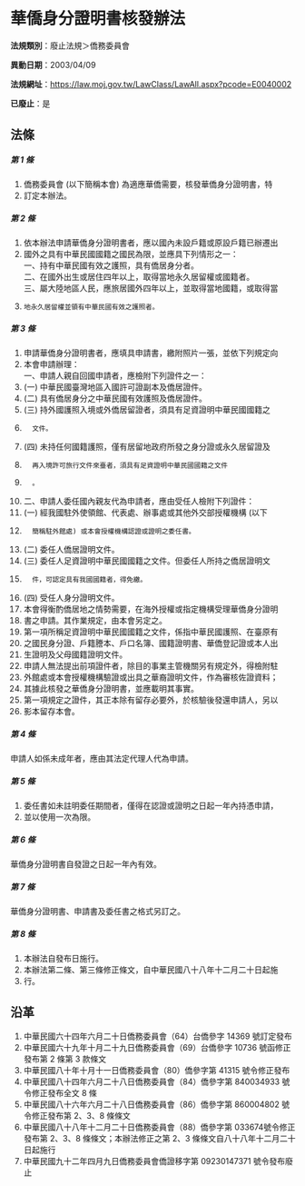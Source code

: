 # 華僑身分證明書核發辦法

**法規類別**：廢止法規＞僑務委員會

**異動日期**：2003/04/09  

**法規網址**：https://law.moj.gov.tw/LawClass/LawAll.aspx?pcode=E0040002

**已廢止**：是



## 法條
##### 第 1 條
1. 僑務委員會 (以下簡稱本會) 為適應華僑需要，核發華僑身分證明書，特
1. 訂定本辦法。

##### 第 2 條
1. 依本辦法申請華僑身分證明書者，應以國內未設戶籍或原設戶籍已辦遷出
1. 國外之具有中華民國國籍之國民為限，並應具下列情形之一：  
一、持有中華民國有效之護照，具有僑居身分者。  
二、在國外出生或居住四年以上，取得當地永久居留權或國籍者。  
三、屬大陸地區人民，應旅居國外四年以上，並取得當地國籍，或取得當
1.     地永久居留權並領有中華民國有效之護照者。

##### 第 3 條
1. 申請華僑身分證明書者，應填具申請書，繳附照片一張，並依下列規定向
1. 本會申請辦理：  
一、申請人親自回國申請者，應檢附下列證件之一：
1.  (一) 中華民國臺灣地區入國許可證副本及僑居證件。
1.  (二) 具有僑居身分之中華民國有效護照及僑居證件。
1.  (三) 持外國護照入境或外僑居留證者，須具有足資證明中華民國國籍之
1.       文件。
1.  (四) 未持任何國籍護照，僅有居留地政府所發之身分證或永久居留證及
1.       再入境許可旅行文件來臺者，須具有足資證明中華民國國籍之文件
1.       。
1. 二、申請人委任國內親友代為申請者，應由受任人檢附下列證件：
1.  (一) 經我國駐外使領館、代表處、辦事處或其他外交部授權機構 (以下
1.       簡稱駐外館處) 或本會授權機構認證或證明之委任書。
1.  (二) 委任人僑居證明文件。
1.  (三) 委任人足資證明中華民國國籍之文件。但委任人所持之僑居證明文
1.       件，可認定具有我國國籍者，得免繳。
1.  (四) 受任人身分證明文件。
1. 本會得衡酌僑居地之情勢需要，在海外授權或指定機構受理華僑身分證明
1. 書之申請。其作業規定，由本會另定之。
1. 第一項所稱足資證明中華民國國籍之文件，係指中華民國護照、在臺原有
1. 之國民身分證、戶籍謄本、戶口名簿、國籍證明書、華僑登記證或本人出
1. 生證明及父母國籍證明文件。
1. 申請人無法提出前項證件者，除目的事業主管機關另有規定外，得檢附駐
1. 外館處或本會授權機構驗證或出具之華裔證明文件，作為審核佐證資料；
1. 其據此核發之華僑身分證明書，並應載明其事實。
1. 第一項規定之證件，其正本除有留存必要外，於核驗後發還申請人，另以
1. 影本留存本會。

##### 第 4 條
申請人如係未成年者，應由其法定代理人代為申請。

##### 第 5 條
1. 委任書如未註明委任期間者，僅得在認證或證明之日起一年內持憑申請，
1. 並以使用一次為限。

##### 第 6 條
華僑身分證明書自發證之日起一年內有效。

##### 第 7 條
華僑身分證明書、申請書及委任書之格式另訂之。

##### 第 8 條
1. 本辦法自發布日施行。
1. 本辦法第二條、第三條修正條文，自中華民國八十八年十二月二十日起施
1. 行。

## 沿革
1. 中華民國六十四年六月二十日僑務委員會（64）台僑參字 14369 號訂定發布
1. 中華民國六十九年十月二十九日僑務委員會（69）台僑參字 10736 號函修正發布第 2  條第 3  款條文
1. 中華民國八十年十月十一日僑務委員會（80）僑參字第 41315 號令修正發布
1. 中華民國八十四年六月二十八日僑務委員會（84）僑參字第 840034933 號令修正發布全文 8  條
1. 中華民國八十六年六月二十八日僑務委員會（86）僑參字第 860004802 號令修正發布第 2、3、8  條條文
1. 中華民國八十八年十二月二十日僑務委員會（88）僑參字第 033674號令修正發布第 2、3、8  條條文；本辦法修正之第 2、3 條條文自八十八年十二月二十日起施行
1. 中華民國九十二年四月九日僑務委員會僑證移字第 09230147371  號令發布廢止
